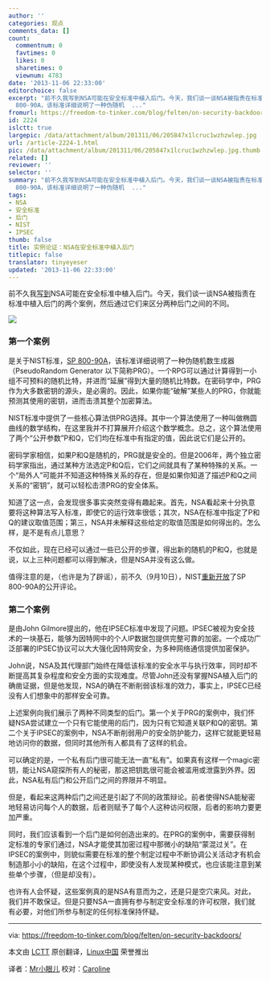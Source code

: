 ```yaml
---
author: ''
categories: 观点
comments_data: []
count:
  commentnum: 0
  favtimes: 0
  likes: 0
  sharetimes: 0
  viewnum: 4783
date: '2013-11-06 22:33:00'
editorchoice: false
excerpt: "前不久我写到NSA可能在安全标准中植入后门。今天，我们谈一谈NSA被指责在标准中植入后门的两个案例，然后通过它们来区分两种后门之间的不同。\r\n\r\n第一个案例\r\n是关于NIST标准，SP
  800-90A，该标准详细说明了一种伪随机  ..."
fromurl: https://freedom-to-tinker.com/blog/felten/on-security-backdoors/
id: 2224
islctt: true
largepic: /data/attachment/album/201311/06/205847x1lcruc1wzhzwlep.jpg
url: /article-2224-1.html
pic: /data/attachment/album/201311/06/205847x1lcruc1wzhzwlep.jpg.thumb.jpg
related: []
reviewer: ''
selector: ''
summary: "前不久我写到NSA可能在安全标准中植入后门。今天，我们谈一谈NSA被指责在标准中植入后门的两个案例，然后通过它们来区分两种后门之间的不同。\r\n\r\n第一个案例\r\n是关于NIST标准，SP
  800-90A，该标准详细说明了一种伪随机  ..."
tags:
- NSA
- 安全标准
- 后门
- NIST
- IPSEC
thumb: false
title: 实例论证：NSA在安全标准中植入后门
titlepic: false
translator: tinyeyeser
updated: '2013-11-06 22:33:00'
---
```


前不久我[写到](https://freedom-to-tinker.com/blog/felten/nsa-apparently-undermining-standards-security-confidence/)NSA可能在安全标准中植入后门。今天，我们谈一谈NSA被指责在标准中植入后门的两个案例，然后通过它们来区分两种后门之间的不同。


![](/data/attachment/album/201311/06/205847x1lcruc1wzhzwlep.jpg)


### 第一个案例


是关于NIST标准，[SP 800-90A](http://csrc.nist.gov/publications/drafts/800-90/draft_sp800_90a_rev1.pdf)，该标准详细说明了一种伪随机数生成器（PseudoRandom Generator 以下简称PRG）。一个RPG可以通过计算得到一小组不可预料的随机比特，并进而“延展”得到大量的随机比特数。在密码学中，PRG作为大多数密钥的源头，是必需的。因此，如果你能“破解”某些人的PRG，你就能预测其使用的密钥，进而击溃其整个加密算法。


NIST标准中提供了一些核心算法供PRG选择。其中一个算法使用了一种叫做椭圆曲线的数学结构，在这里我并不打算展开介绍这个数学概念。总之，这个算法使用了两个“公开参数”P和Q，它们均在标准中有指定的值，因此说它们是公开的。


密码学家相信，如果P和Q是随机的，PRG就是安全的。但是2006年，两个独立密码学家指出，通过某种方法选定P和Q后，它们之间就具有了某种特殊的关系。一个“局外人”可能并不知道这种特殊关系的存在，但是如果你知道了描述P和Q之间关系的“密钥”，就可以轻松击溃PRG的安全体系。


知道了这一点，会发现很多事实突然变得有趣起来。首先，NSA看起来十分执意要将这种算法写入标准，即使它的运行效率很低；其次，NSA在标准中指定了P和Q的建议取值范围；第三，NSA并未解释这些给定的取值范围是如何得出的。怎么样，是不是有点儿意思？


不仅如此，现在已经可以通过一些已公开的步骤，得出新的随机的P和Q，也就是说，以上三种问题都可以得到解决，但是NSA并没有这么做。


值得注意的是，（也许是为了辟谣），前不久（9月10日），NIST[重新开放](http://www.nist.gov/director/cybersecuritystatement-091013.cfm)了SP 800-90A的公开评论。


### 第二个案例


是由John Gilmore提出的，他在IPSEC标准中发现了问题。IPSEC被视为安全技术的一块基石，能够为因特网中的个人IP数据包提供完整可靠的加密。一个成功广泛部署的IPSEC协议可以大大强化因特网安全，为多种网络通信提供加密保护。


John说，NSA及其代理部门始终在降低该标准的安全水平与执行效率，同时却不断提高其复杂程度和安全方面的实现难度。尽管John还没有掌握NSA植入后门的确凿证据，但是他发现，NSA的确在不断削弱该标准的效力，事实上，IPSEC已经没有人们想象中的那样安全可靠。


 


上述案例向我们展示了两种不同类型的后门。第一个关于PRG的案例中，我们怀疑NSA尝试建立一个只有它能使用的后门，因为只有它知道关联P和Q的密钥。第二个关于IPSEC的案例中，NSA不断削弱用户的安全防护能力，这样它就能更轻易地访问你的数据，但同时其他所有人都具有了这样的机会。


可以确定的是，一个私有后门很可能无法一直“私有”。如果真有这样一个magic密钥，能让NSA窥探所有人的秘密，那这把钥匙很可能会被滥用或泄露到外界。因此，NSA私有后门和公开后门之间的界限并不明显。


但是，看起来这两种后门之间还是引起了不同的政策辩论。前者使得NSA能秘密地轻易访问每个人的数据，后者则赋予了每个人这种访问权限，后者的影响力要更加严重。


同时，我们应该看到一个后门是如何创造出来的。在PRG的案例中，需要获得制定标准的专家们通过，NSA才能使其加密过程中那微小的缺陷“蒙混过关”。在IPSEC的案例中，则貌似需要在标准的整个制定过程中不断协调公关活动才有机会制造那小小的缺陷，在这个过程中，即使没有人发现某种模式，也应该能注意到某些单个步骤，（但是却没有）。


也许有人会怀疑，这些案例真的是NSA有意而为之，还是只是空穴来风。对此，我们并不敢保证。但是只要NSA一直拥有参与制定安全标准的许可权限，我们就有必要，对他们所参与制定的任何标准保持怀疑。




---


via: <https://freedom-to-tinker.com/blog/felten/on-security-backdoors/>


本文由 [LCTT](https://github.com/LCTT/TranslateProject) 原创翻译，[Linux中国](http://linux.cn/) 荣誉推出


译者：[Mr小眼儿](http://blog.csdn.net/tinyeyeser) 校对：[Caroline](https://github.com/carolinewuyan)